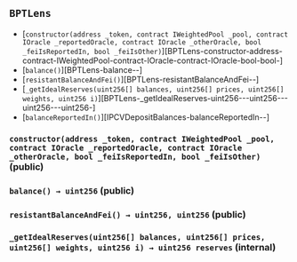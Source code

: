 ## <span id="BPTLens"></span> `BPTLens`



- [`constructor(address _token, contract IWeightedPool _pool, contract IOracle _reportedOracle, contract IOracle _otherOracle, bool _feiIsReportedIn, bool _feiIsOther)`][BPTLens-constructor-address-contract-IWeightedPool-contract-IOracle-contract-IOracle-bool-bool-]
- [`balance()`][BPTLens-balance--]
- [`resistantBalanceAndFei()`][BPTLens-resistantBalanceAndFei--]
- [`_getIdealReserves(uint256[] balances, uint256[] prices, uint256[] weights, uint256 i)`][BPTLens-_getIdealReserves-uint256---uint256---uint256---uint256-]
- [`balanceReportedIn()`][IPCVDepositBalances-balanceReportedIn--]
### <span id="BPTLens-constructor-address-contract-IWeightedPool-contract-IOracle-contract-IOracle-bool-bool-"></span> `constructor(address _token, contract IWeightedPool _pool, contract IOracle _reportedOracle, contract IOracle _otherOracle, bool _feiIsReportedIn, bool _feiIsOther)` (public)



### <span id="BPTLens-balance--"></span> `balance() → uint256` (public)



### <span id="BPTLens-resistantBalanceAndFei--"></span> `resistantBalanceAndFei() → uint256, uint256` (public)



### <span id="BPTLens-_getIdealReserves-uint256---uint256---uint256---uint256-"></span> `_getIdealReserves(uint256[] balances, uint256[] prices, uint256[] weights, uint256 i) → uint256 reserves` (internal)



